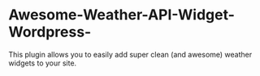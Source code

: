 # Awesome-Weather-API-Widget-Wordpress-
This plugin allows you to easily add super clean (and awesome) weather widgets to your site.
